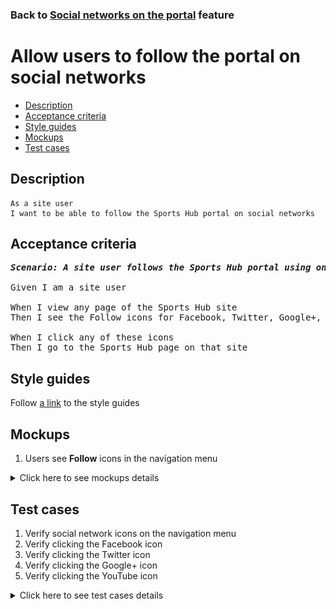 ### Back to [Social networks on the portal](../../) feature

# Allow users to follow the portal on social networks

- [Description](#description)
- [Acceptance criteria](#acceptance-criteria)
- [Style guides](#style-guides)
- [Mockups](#mockups)
- [Test cases](#test-cases)

## Description

    As a site user
    I want to be able to follow the Sports Hub portal on social networks

## Acceptance criteria

<pre>
<b><i>Scenario: A site user follows the Sports Hub portal using one of the configured social networks (Facebook, Twitter, Google +, YouTube)</i></b>

Given I am a site user

When I view any page of the Sports Hub site
Then I see the Follow icons for Facebook, Twitter, Google+, and YouTube on the left sidebar menu

When I click any of these icons
Then I go to the Sports Hub page on that site
</pre>

## Style guides

Follow [a link](https://www.figma.com/proto/0zkkf5WC77OSpvyD6YXpFE/Style-guides?page-id=0%3A1&node-id=19%3A5368&viewport=266%2C48%2C0.54&scaling=min-zoom&starting-point-node-id=19%3A5368) to the style guides

## Mockups

1. Users see <b>Follow</b> icons in the navigation menu

<details>
  <summary>Click here to see mockups details</summary>

**1. Users see Follow icons in the site header:**

![Users see Follow icons in the navigation menu](/sports_hub_portal/web_application_features/social_networks/images/share_and_follow_on_page.png)

</details>

## Test cases

1. Verify social network icons on the navigation menu
2. Verify clicking the Facebook icon
3. Verify clicking the Twitter icon
4. Verify clicking the Google+ icon
5. Verify clicking the YouTube icon

<details>
  <summary>Click here to see test cases details</summary>

### **#1. Verify social network icons on the navigation menu**

|Preconditions|Steps|Expected result
--------------|-----|----------
||1) Go to the Sports Hub site</br>2) Examine icons on the left sidebar menu|2) The following icons are present: Facebook, Twitter, Google+, YouTube|

### **#2. Verify clicking the Facebook icon**

|Preconditions|Steps|Expected result
--------------|-----|----------
||1) Go to the Sports Hub site</br>2) Examine icons on the left sidebar menu</br>3) Click the Facebook icon|2) The following icons are present: Facebook, Twitter, Google+, YouTube</br>3) The user goes to the Sports Hub page on Facebook|

### **#3. Verify clicking the Twitter icon**

|Preconditions|Steps|Expected result
--------------|-----|----------
||1) Go to the Sports Hub site</br>2) Examine icons on the left sidebar menu</br>3) Click the Twitter icon|2) The following icons should be present: Facebook, Twitter, Google+, YouTube</br>3) The user goes to the Sports Hub page on Twitter|

### **#4. Verify clicking the Google+ icon**

|Preconditions|Steps|Expected result
--------------|-----|----------
||1) Go to the Sports Hub site</br>2) Examine icons on the left sidebar menu</br>3) Click the Google+ icon|2) The following icons are present: Facebook, Twitter, Google+, YouTube</br>3) The user goes to the Sports Hub page on Google+|

### **#5. Verify clicking the YouTube icon**

|Preconditions|Steps|Expected result
--------------|-----|----------
||1) Go to the Sports Hub site</br>2) Examine icons on the left sidebar menu</br>3) Click the YouTube icon|2) The following icons should be present: Facebook, Twitter, Google+, YouTube</br>3) The user goes to the Sports Hub page on YouTube|

</details>
